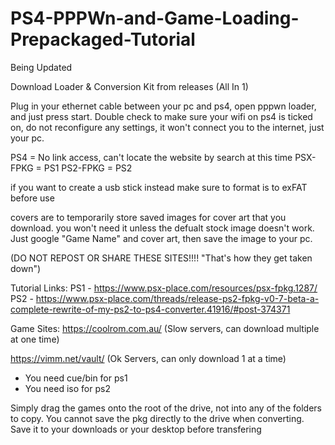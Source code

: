 # PS4-PPPWn-and-Game-Loading-Prepackaged-Tutorial
Being Updated

Download Loader & Conversion Kit from releases (All In 1)

Plug in your ethernet cable between your pc and ps4, open pppwn loader, and just press start. Double check to make sure your wifi on ps4 is ticked on, do not reconfigure any settings, it won't connect you to the internet, just your pc. 

PS4 = No link access, can't locate the website by search at this time
PSX-FPKG = PS1
PS2-FPKG = PS2

if you want to create a usb stick instead make sure to format is to exFAT before use

covers are to temporarily store saved images for cover art that you download. 
you won't need it unless the defualt stock image doesn't work.
Just google "Game Name" and cover art, then save the image to your pc.

(DO NOT REPOST OR SHARE THESE SITES!!!! "That's how they get taken down")

Tutorial Links:
PS1 - https://www.psx-place.com/resources/psx-fpkg.1287/
PS2 - https://www.psx-place.com/threads/release-ps2-fpkg-v0-7-beta-a-complete-rewrite-of-my-ps2-to-ps4-converter.41916/#post-374371

Game Sites:
https://coolrom.com.au/ (Slow servers, can download multiple at one time)

https://vimm.net/vault/ (Ok Servers, can only download 1 at a time)


- You need cue/bin for ps1
- You need iso for ps2

Simply drag the games onto the root of the drive, not into any of the folders to copy. 
You cannot save the pkg directly to the drive when converting. Save it to your downloads or your desktop before transfering
